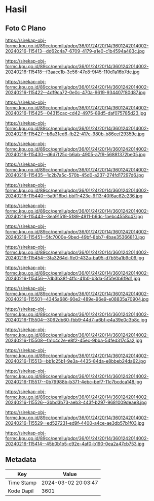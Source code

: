 # Hasil

## Foto C Plano

https://sirekap-obj-formc.kpu.go.id/89cc/pemilu/pdpr/36/01/24/20/14/3601242014002-20240216-115413--dd62c4a7-6709-4179-a1e0-c1b4594a483c.jpg

https://sirekap-obj-formc.kpu.go.id/89cc/pemilu/pdpr/36/01/24/20/14/3601242014002-20240216-115418--f3aacc1b-3c56-47e8-9f45-110d1a16b7de.jpg

https://sirekap-obj-formc.kpu.go.id/89cc/pemilu/pdpr/36/01/24/20/14/3601242014002-20240216-115422--4df9ca72-0e0c-470a-9619-934407f80d87.jpg

https://sirekap-obj-formc.kpu.go.id/89cc/pemilu/pdpr/36/01/24/20/14/3601242014002-20240216-115425--04315cac-cd42-4975-89d5-daf075785d23.jpg

https://sirekap-obj-formc.kpu.go.id/89cc/pemilu/pdpr/36/01/24/20/14/3601242014002-20240216-115427--b6a31cd6-fb22-417c-980b-b86eef29359c.jpg

https://sirekap-obj-formc.kpu.go.id/89cc/pemilu/pdpr/36/01/24/20/14/3601242014002-20240216-115430--d6d7f25c-b6ab-4905-a7f9-56881372be05.jpg

https://sirekap-obj-formc.kpu.go.id/89cc/pemilu/pdpr/36/01/24/20/14/3601242014002-20240216-115435--1c2b7a5c-570b-45d0-a237-274fd17297d6.jpg

https://sirekap-obj-formc.kpu.go.id/89cc/pemilu/pdpr/36/01/24/20/14/3601242014002-20240216-115440--5a9f16bd-bbf1-423e-9f13-40f6ac82c236.jpg

https://sirekap-obj-formc.kpu.go.id/89cc/pemilu/pdpr/36/01/24/20/14/3601242014002-20240216-115443--3ea91519-5189-4911-b6dc-1aebc4558c47.jpg

https://sirekap-obj-formc.kpu.go.id/89cc/pemilu/pdpr/36/01/24/20/14/3601242014002-20240216-115451--5fc7000e-9bed-49bf-8bb7-4bae35366810.jpg

https://sirekap-obj-formc.kpu.go.id/89cc/pemilu/pdpr/36/01/24/20/14/3601242014002-20240216-115454--3fa3264d-ffe0-432a-ba95-d7b55a1b9c09.jpg

https://sirekap-obj-formc.kpu.go.id/89cc/pemilu/pdpr/36/01/24/20/14/3601242014002-20240216-115456--7db3b38f-4ffc-41b0-b3da-5f5fe0b6f9d1.jpg

https://sirekap-obj-formc.kpu.go.id/89cc/pemilu/pdpr/36/01/24/20/14/3601242014002-20240216-115501--4345a686-90e2-489e-96e9-e08835a70904.jpg

https://sirekap-obj-formc.kpu.go.id/89cc/pemilu/pdpr/36/01/24/20/14/3601242014002-20240216-115504--3062db60-fbb9-44d7-a6bf-e4a39e0c3b8c.jpg

https://sirekap-obj-formc.kpu.go.id/89cc/pemilu/pdpr/36/01/24/20/14/3601242014002-20240216-115508--fa1c4c2e-e8f2-45ec-9bba-54fed317c5a2.jpg

https://sirekap-obj-formc.kpu.go.id/89cc/pemilu/pdpr/36/01/24/20/14/3601242014002-20240216-115513--bb1c25b1-9e3a-4435-84da-e8bbeb24da62.jpg

https://sirekap-obj-formc.kpu.go.id/89cc/pemilu/pdpr/36/01/24/20/14/3601242014002-20240216-115517--0b79988b-b371-4ebc-bef7-11c7bcdca148.jpg

https://sirekap-obj-formc.kpu.go.id/89cc/pemilu/pdpr/36/01/24/20/14/3601242014002-20240216-115526--3bbd3b73-aeb3-443f-b297-9681009deae8.jpg

https://sirekap-obj-formc.kpu.go.id/89cc/pemilu/pdpr/36/01/24/20/14/3601242014002-20240216-115529--ed527231-ed9f-4400-a4ce-ae3db57b1f03.jpg

https://sirekap-obj-formc.kpu.go.id/89cc/pemilu/pdpr/36/01/24/20/14/3601242014002-20240216-115414--45b0b1b5-c92e-4af0-b190-0ea2a47cb753.jpg


## Metadata

| Key        | Value               |
| ---------- | ------------------- |
| Time Stamp | 2024-03-02 20:03:47 |
| Kode Dapil | 3601                |



